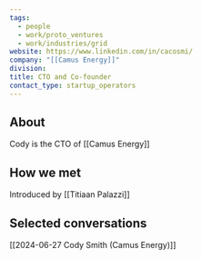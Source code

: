 ```yaml
---
tags:
  - people
  - work/proto_ventures
  - work/industries/grid
website: https://www.linkedin.com/in/cacosmi/
company: "[[Camus Energy]]"
division: 
title: CTO and Co-founder
contact_type: startup_operators
---
```

## About
Cody is the CTO of [[Camus Energy]]

## How we met
Introduced by [[Titiaan Palazzi]]

## Selected conversations
[[2024-06-27 Cody Smith (Camus Energy)]]